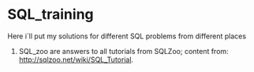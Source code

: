 # SQL_training
Here i`ll put my solutions for different SQL problems from different places

1. SQL_zoo are answers to all tutorials from SQLZoo; content from: http://sqlzoo.net/wiki/SQL_Tutorial.
